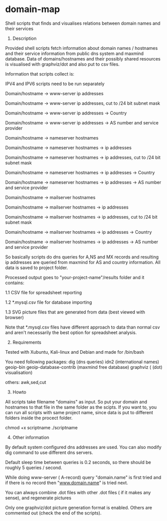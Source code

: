 # domain-map
Shell scripts that finds and visualises relations between domain names and their services


1. Description

Provided shell scripts fetch information about domain names / hostnames and their service information from public dns system and maxmind database.
Data of domains/hostnames and their possibly shared resources is visualised with graphviz/dot and also put to csv files.

Information that scripts collect is:

IPV4 and IPV6 scripts need to be run separately

Domain/hostname -> www-server ip addresses

Domain/hostname -> www-server ip addresses, cut to /24 bit subnet mask

Domain/hostname -> www-server ip addresses -> Country

Domain/hostname -> www-server ip addresses -> AS number and service provider


Domain/hostname -> nameserver hostnames

Domain/hostname -> nameserver hostnames -> ip addresses

Domain/hostname -> nameserver hostnames -> ip addresses, cut to /24 bit subnet mask

Domain/hostname -> nameserver hostnames -> ip addresses -> Country

Domain/hostname -> nameserver hostnames -> ip addresses -> AS number and service provider


Domain/hostname -> mailserver hostnames

Domain/hostname -> mailserver hostnames -> ip addresses

Domain/hostname -> mailserver hostnames -> ip addresses, cut to /24 bit subnet mask

Domain/hostname -> mailserver hostnames -> ip addresses -> Country

Domain/hostname -> mailserver hostnames -> ip addresses -> AS number and service provider


So basically scripts do dns queries for A,NS and MX records and resulting ip addresses are queried from maxmind for AS and country information.
All data is saved to project folder.

Processed output goes to "your-project-name"/results folder and it contains:


1.1 CSV file for spreadsheet reporting

1.2 *.mysql.csv file for database importing

1.3 SVG picture files that are generated from data (best viewed with browser)


Note that *.mysql.csv files have different approach to data than normal csv and aren't necessarily the best option for spreadsheet analysis.


2. Requirements

Tested with Xubuntu, Kali-linux and Debian and made for /bin/bash

You need following packages:
dig (dns queries)
idn2 (international names)
geoip-bin geoip-database-contrib (maxmind free database)
graphviz ( (dot) visualisation)

others: awk,sed,cut


3. Howto

All scripts take filename "domains" as input. So put your domain and hostnames to that file in the same folder as the scipts. If you want to, you can run all scripts with same project name, since data is put to different folders inside the procect folder.

chmod +x scriptname
./scriptname



4. Other information

By default system configured dns addresses are used. You can also modify dig command to use different dns servers.

Default sleep time between queries is 0.2 seconds, so there should be roughly 5 queries / second.

While doing www-server ( A-record) query "domain.name" is first tried and if there is no record then "www.domain.name" is tried next.

You can always combine .dot files with other .dot files ( if it  makes any sense), and regenerate pictures

Only one graphviz/dot picture generation format is enabled. Others are commented out (check the end of the scripts).
